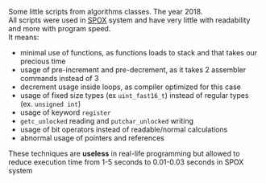 Some little scripts from algorithms classes. The year 2018.  
All scripts were used in [SPOX](http://spox.spoj.pl/) system and have very little with readability and more with program speed.  
It means:
  * minimal use of functions, as functions loads to stack and that takes our precious time
  * usage of pre-increment and pre-decrement, as it takes 2 assembler commands instead of 3
  * decrement usage inside loops, as compiler optimized for this case
  * usage of fixed size types (ex `uint_fast16_t`) instead of regular types (ex. `unsigned int`)
  * usage of keyword `register`
  * `getc_unlocked` reading and `putchar_unlocked` writing
  * usage of bit operators instead of readable/normal calculations
  * abnormal usage of pointers and references

These techniques are **useless** in real-life programming but allowed to reduce execution time from 1-5 seconds to 0.01-0.03 seconds in SPOX system
